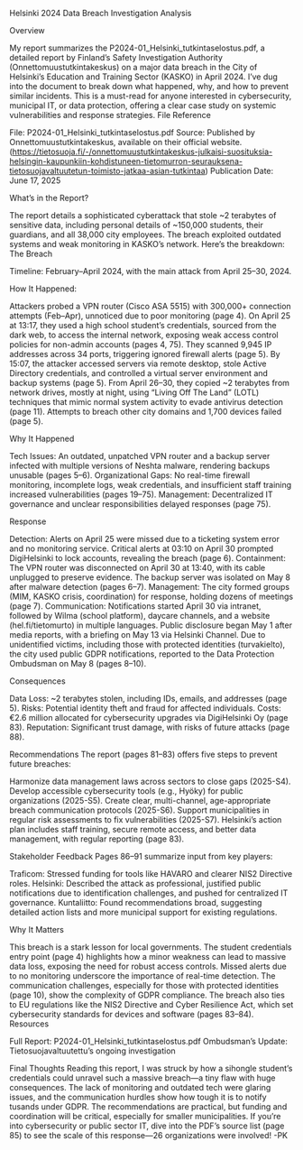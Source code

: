 Helsinki 2024 Data Breach Investigation Analysis

Overview

My report summarizes the P2024-01_Helsinki_tutkintaselostus.pdf, a detailed report by Finland’s Safety Investigation Authority (Onnettomuustutkintakeskus) on a major data breach in the City of Helsinki’s Education and Training Sector (KASKO) in April 2024. I’ve dug into the document to break down what happened, why, and how to prevent similar incidents. This is a must-read for anyone interested in cybersecurity, municipal IT, or data protection, offering a clear case study on systemic vulnerabilities and response strategies.
File Reference

File: P2024-01_Helsinki_tutkintaselostus.pdf
Source: Published by Onnettomuustutkintakeskus, available on their official website. (https://tietosuoja.fi/-/onnettomuustutkintakeskus-julkaisi-suosituksia-helsingin-kaupunkiin-kohdistuneen-tietomurron-seurauksena-tietosuojavaltuutetun-toimisto-jatkaa-asian-tutkintaa)
Publication Date: June 17, 2025


What’s in the Report?

The report details a sophisticated cyberattack that stole ~2 terabytes of sensitive data, including personal details of ~150,000 students, their guardians, and all 38,000 city employees. The breach exploited outdated systems and weak monitoring in KASKO’s network. Here’s the breakdown:
The Breach

Timeline: February–April 2024, with the main attack from April 25–30, 2024.

How It Happened:

Attackers probed a VPN router (Cisco ASA 5515) with 300,000+ connection attempts (Feb–Apr), unnoticed due to poor monitoring (page 4).
On April 25 at 13:17, they used a high school student’s credentials, sourced from the dark web, to access the internal network, exposing weak access control policies for non-admin accounts (pages 4, 75).
They scanned 9,945 IP addresses across 34 ports, triggering ignored firewall alerts (page 5).
By 15:07, the attacker accessed servers via remote desktop, stole Active Directory credentials, and controlled a virtual server environment and backup systems (page 5).
From April 26–30, they copied ~2 terabytes from network drives, mostly at night, using “Living Off The Land” (LOTL) techniques that mimic normal system activity to evade antivirus detection (page 11).
Attempts to breach other city domains and 1,700 devices failed (page 5).



Why It Happened

Tech Issues: An outdated, unpatched VPN router and a backup server infected with multiple versions of Neshta malware, rendering backups unusable (pages 5–6).
Organizational Gaps: No real-time firewall monitoring, incomplete logs, weak credentials, and insufficient staff training increased vulnerabilities (pages 19–75).
Management: Decentralized IT governance and unclear responsibilities delayed responses (page 75).

Response

Detection: Alerts on April 25 were missed due to a ticketing system error and no monitoring service. Critical alerts at 03:10 on April 30 prompted DigiHelsinki to lock accounts, revealing the breach (page 6).
Containment: The VPN router was disconnected on April 30 at 13:40, with its cable unplugged to preserve evidence. The backup server was isolated on May 8 after malware detection (pages 6–7).
Management: The city formed groups (MIM, KASKO crisis, coordination) for response, holding dozens of meetings (page 7).
Communication: Notifications started April 30 via intranet, followed by Wilma (school platform), daycare channels, and a website (hel.fi/tietomurto) in multiple languages. Public disclosure began May 1 after media reports, with a briefing on May 13 via Helsinki Channel. Due to unidentified victims, including those with protected identities (turvakielto), the city used public GDPR notifications, reported to the Data Protection Ombudsman on May 8 (pages 8–10).

Consequences

Data Loss: ~2 terabytes stolen, including IDs, emails, and addresses (page 5).
Risks: Potential identity theft and fraud for affected individuals.
Costs: €2.6 million allocated for cybersecurity upgrades via DigiHelsinki Oy (page 83).
Reputation: Significant trust damage, with risks of future attacks (page 88).

Recommendations
The report (pages 81–83) offers five steps to prevent future breaches:

Harmonize data management laws across sectors to close gaps (2025-S4).
Develop accessible cybersecurity tools (e.g., Hyöky) for public organizations (2025-S5).
Create clear, multi-channel, age-appropriate breach communication protocols (2025-S6).
Support municipalities in regular risk assessments to fix vulnerabilities (2025-S7).
Helsinki’s action plan includes staff training, secure remote access, and better data management, with regular reporting (page 83).

Stakeholder Feedback
Pages 86–91 summarize input from key players:

Traficom: Stressed funding for tools like HAVARO and clearer NIS2 Directive roles.
Helsinki: Described the attack as professional, justified public notifications due to identification challenges, and pushed for centralized IT governance.
Kuntaliitto: Found recommendations broad, suggesting detailed action lists and more municipal support for existing regulations.

Why It Matters

This breach is a stark lesson for local governments. The student credentials entry point (page 4) highlights how a minor weakness can lead to massive data loss, exposing the need for robust access controls. Missed alerts due to no monitoring underscore the importance of real-time detection. The communication challenges, especially for those with protected identities (page 10), show the complexity of GDPR compliance. The breach also ties to EU regulations like the NIS2 Directive and Cyber Resilience Act, which set cybersecurity standards for devices and software (pages 83–84).
Resources

Full Report: P2024-01_Helsinki_tutkintaselostus.pdf
Ombudsman’s Update: Tietosuojavaltuutettu’s ongoing investigation


Final Thoughts
Reading this report, I was struck by how a sihongle student’s credentials could unravel such a massive breach—a tiny flaw with huge consequences. The lack of monitoring and outdated tech were glaring issues, and the communication hurdles show how tough it is to notify tusands under GDPR. The recommendations are practical, but funding and coordination will be critical, especially for smaller municipalities. If you’re into cybersecurity or public sector IT, dive into the PDF’s source list (page 85) to see the scale of this response—26 organizations were involved!
-PK
